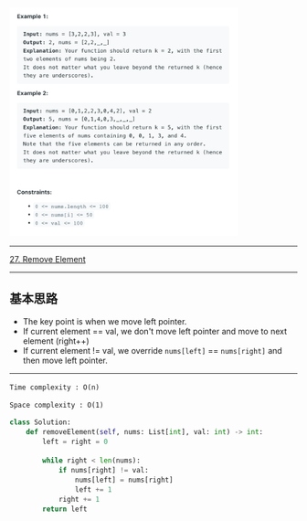 <img src="2022-11-09-00-47-42.png" width="400" height="400"/>

___
[27. Remove Element](https://leetcode.com/problems/remove-element/)
___


## 基本思路
* The key point is when we move left pointer.
* If current element == val, we don't move left pointer and move to next element (right++)
* If current element != val, we override `nums[left]` == `nums[right]` and then move left pointer.

___

`Time complexity : O(n)`

`Space complexity : O(1)`
```python
class Solution:
    def removeElement(self, nums: List[int], val: int) -> int:
        left = right = 0
        
        while right < len(nums):
            if nums[right] != val:
                nums[left] = nums[right]
                left += 1
            right += 1
        return left
                
```